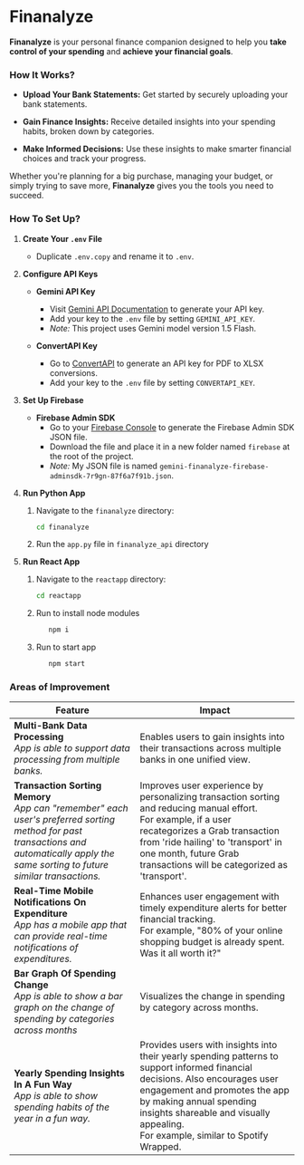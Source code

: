 # Finanalyze

**Finanalyze** is your personal finance companion designed to help you **take control of your spending** and **achieve your financial goals**.

### How It Works?

-  **Upload Your Bank Statements:** Get started by securely uploading your bank statements.

-  **Gain Finance Insights:** Receive detailed insights into your spending habits, broken down by categories.

-  **Make Informed Decisions:** Use these insights to make smarter financial choices and track your progress.

Whether you're planning for a big purchase, managing your budget, or simply trying to save more, **Finanalyze** gives you the tools you need to succeed.

### How To Set Up?

1. **Create Your `.env` File**
   - Duplicate `.env.copy` and rename it to `.env`.

2. **Configure API Keys**

   - **Gemini API Key**  
     - Visit [Gemini API Documentation](https://ai.google.dev/gemini-api/docs) to generate your API key.
     - Add your key to the `.env` file by setting `GEMINI_API_KEY`.
     - *Note:* This project uses Gemini model version 1.5 Flash.

   - **ConvertAPI Key**  
     - Go to [ConvertAPI](https://www.convertapi.com/) to generate an API key for PDF to XLSX conversions.
     - Add your key to the `.env` file by setting `CONVERTAPI_KEY`.

3. **Set Up Firebase**

   - **Firebase Admin SDK**  
     - Go to your [Firebase Console](https://console.firebase.google.com/) to generate the Firebase Admin SDK JSON file.
     - Download the file and place it in a new folder named `firebase` at the root of the project.
     - *Note:* My JSON file is named `gemini-finanalyze-firebase-adminsdk-7r9gn-87f6a7f91b.json`.

3. **Run Python App**
   1. Navigate to the `finanalyze` directory:
      ```bash
      cd finanalyze
      ```
   2. Run the `app.py` file in `finanalyze_api` directory

4. **Run React App**
   1. Navigate to the `reactapp` directory:
      ```bash
      cd reactapp
      ```
   2. Run to install node modules
      ```bash
         npm i
      ```
   3. Run to start app
      ```bash
         npm start
      ```

### Areas of Improvement

| **Feature**          | **Impact**                      |
|----------------------|---------------------------------|
| **Multi-Bank Data Processing**<br><i>App is able to support data processing from multiple banks.<i> | Enables users to gain insights into their transactions across multiple banks in one unified view. |
| **Transaction Sorting Memory**<br><i>App can "remember" each user's preferred sorting method for past transactions and automatically apply the same sorting to future similar transactions.<i> | Improves user experience by personalizing transaction sorting and reducing manual effort.<br>For example, if a user recategorizes a Grab transaction from 'ride hailing' to 'transport' in one month, future Grab transactions will be categorized as 'transport'. |
| **Real-Time Mobile Notifications On Expenditure**<br><i>App has a mobile app that can provide real-time notifications of expenditures.<i> | Enhances user engagement with timely expenditure alerts for better financial tracking.<br>For example, "80% of your online shopping budget is already spent. Was it all worth it?" |
| **Bar Graph Of Spending Change** <br><i>App is able to show a bar graph on the change of spending by categories across months<i> | Visualizes the change in spending by category across months. |
| **Yearly Spending Insights In A Fun Way** <br><i>App is able to show spending habits of the year in a fun way.<i> | Provides users with insights into their yearly spending patterns to support informed financial decisions. Also encourages user engagement and promotes the app by making annual spending insights shareable and visually appealing.<br> For example, similar to Spotify Wrapped. |

